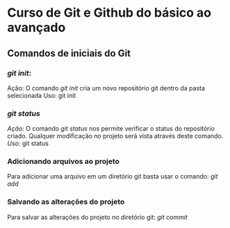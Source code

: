 # Curso de Git e Github do básico ao avançado

## Comandos de iniciais do Git

### _git init_:

Ação: O comando _git init_ cria um novo repositório git dentro da pasta selecionada
Uso: git init

### _git status_

*Ação:* O comando _git status_ nos permite verificar o status do repositório criado. Qualquer modificação no projeto será vista através deste comando.
*Uso:* git status

### Adicionando arquivos ao projeto

Para adicionar uma arquivo em um diretório git basta usar o comando: _git add_

### Salvando as alterações do projeto

Para salvar as alterações do projeto no diretório git: _git commit_

